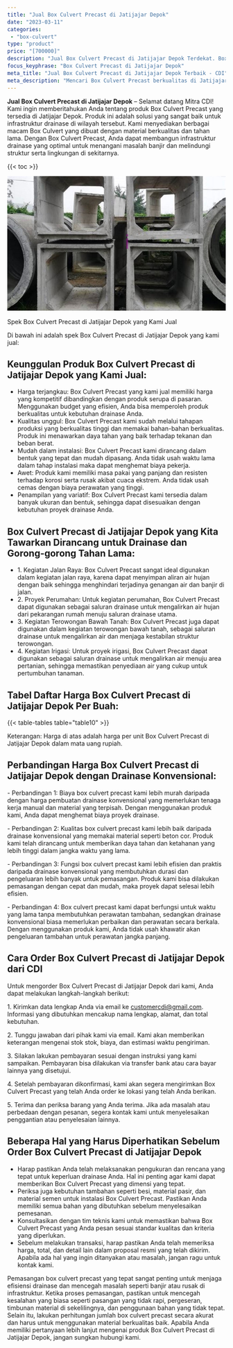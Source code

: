 ```yaml
---
title: "Jual Box Culvert Precast di Jatijajar Depok"
date: "2023-03-11"
categories:
 - "box-culvert"
type: "product"
price: "[700000]"
description: "Jual Box Culvert Precast di Jatijajar Depok Terdekat. Box Culvert Precast ini merupakan pilihan prima dalam proyek pembangunan sebagai saluran drainase yang kuat dan tahan lama. Segera dapatkan informasi detail."
focus_keyphrase: "Box Culvert Precast di Jatijajar Depok"
meta_title: "Jual Box Culvert Precast di Jatijajar Depok Terbaik - CDI"
meta_description: "Mencari Box Culvert Precast berkualitas di Jatijajar Depok? Layanan profesional kami siap membantu dengan penawaran kompetitif. Segera hubungi kami."
---
```


**Jual Box Culvert Precast di Jatijajar Depok** – Selamat datang Mitra CDI! Kami ingin memberitahukan Anda tentang produk Box Culvert Precast yang tersedia di Jatijajar Depok. Produk ini adalah solusi yang sangat baik untuk infrastruktur drainase di wilayah tersebut. Kami menyediakan berbagai macam Box Culvert yang dibuat dengan material berkualitas dan tahan lama. Dengan Box Culvert Precast, Anda dapat membangun infrastruktur drainase yang optimal untuk menangani masalah banjir dan melindungi struktur serta lingkungan di sekitarnya.

{{< toc >}}

![Jual Box Culvert Precast di Jatijajar Depok](/images/box-culvert/box-culvert-21.jpg)

Spek Box Culvert Precast di Jatijajar Depok yang Kami Jual

Di bawah ini adalah spek Box Culvert Precast di Jatijajar Depok yang kami jual: 

## Keunggulan Produk Box Culvert Precast di Jatijajar Depok yang Kami Jual:

*   Harga terjangkau: Box Culvert Precast yang kami jual memiliki harga yang kompetitif dibandingkan dengan produk serupa di pasaran. Menggunakan budget yang efisien, Anda bisa memperoleh produk berkualitas untuk kebutuhan drainase Anda.
*   Kualitas unggul: Box Culvert Precast kami sudah melalui tahapan produksi yang berkualitas tinggi dan memakai bahan-bahan berkualitas. Produk ini menawarkan daya tahan yang baik terhadap tekanan dan beban berat.
*   Mudah dalam instalasi: Box Culvert Precast kami dirancang dalam bentuk yang tepat dan mudah dipasang. Anda tidak usah waktu lama dalam tahap instalasi maka dapat menghemat biaya pekerja.
*   Awet: Produk kami memiliki masa pakai yang panjang dan resisten terhadap korosi serta rusak akibat cuaca ekstrem. Anda tidak usah cemas dengan biaya perawatan yang tinggi.
*   Penampilan yang variatif: Box Culvert Precast kami tersedia dalam banyak ukuran dan bentuk, sehingga dapat disesuaikan dengan kebutuhan proyek drainase Anda.

## Box Culvert Precast di Jatijajar Depok yang Kita Tawarkan Dirancang untuk Drainase dan Gorong-gorong Tahan Lama:

*   1\. Kegiatan Jalan Raya: Box Culvert Precast sangat ideal digunakan dalam kegiatan jalan raya, karena dapat menyimpan aliran air hujan dengan baik sehingga menghindari terjadinya genangan air dan banjir di jalan.
*   2\. Proyek Perumahan: Untuk kegiatan perumahan, Box Culvert Precast dapat digunakan sebagai saluran drainase untuk mengalirkan air hujan dari pekarangan rumah menuju saluran drainase utama.
*   3\. Kegiatan Terowongan Bawah Tanah: Box Culvert Precast juga dapat digunakan dalam kegiatan terowongan bawah tanah, sebagai saluran drainase untuk mengalirkan air dan menjaga kestabilan struktur terowongan.
*   4\. Kegiatan Irigasi: Untuk proyek irigasi, Box Culvert Precast dapat digunakan sebagai saluran drainase untuk mengalirkan air menuju area pertanian, sehingga memastikan penyediaan air yang cukup untuk pertumbuhan tanaman.

## Tabel Daftar Harga Box Culvert Precast di Jatijajar Depok Per Buah:

{{< table-tables table="table10" >}}

Keterangan: Harga di atas adalah harga per unit Box Culvert Precast di Jatijajar Depok dalam mata uang rupiah.

## Perbandingan Harga Box Culvert Precast di Jatijajar Depok dengan Drainase Konvensional:

\- Perbandingan 1: Biaya box culvert precast kami lebih murah daripada dengan harga pembuatan drainase konvensional yang memerlukan tenaga kerja manual dan material yang terpisah. Dengan menggunakan produk kami, Anda dapat menghemat biaya proyek drainase.

\- Perbandingan 2: Kualitas box culvert precast kami lebih baik daripada drainase konvensional yang memakai material seperti beton cor. Produk kami telah dirancang untuk memberikan daya tahan dan ketahanan yang lebih tinggi dalam jangka waktu yang lama.

\- Perbandingan 3: Fungsi box culvert precast kami lebih efisien dan praktis daripada drainase konvensional yang membutuhkan durasi dan pengeluaran lebih banyak untuk pemasangan. Produk kami bisa dilakukan pemasangan dengan cepat dan mudah, maka proyek dapat selesai lebih efisien.

\- Perbandingan 4: Box culvert precast kami dapat berfungsi untuk waktu yang lama tanpa membutuhkan perawatan tambahan, sedangkan drainase konvensional biasa memerlukan perbaikan dan perawatan secara berkala. Dengan menggunakan produk kami, Anda tidak usah khawatir akan pengeluaran tambahan untuk perawatan jangka panjang.

## Cara Order Box Culvert Precast di Jatijajar Depok dari CDI

Untuk mengorder Box Culvert Precast di Jatijajar Depok dari kami, Anda dapat melakukan langkah-langkah berikut:

1\.  Kirimkan data lengkap Anda via email ke customercdi@gmail.com. Informasi yang dibutuhkan mencakup nama lengkap, alamat, dan total kebutuhan.

2\.  Tunggu jawaban dari pihak kami via email. Kami akan memberikan keterangan mengenai stok stok, biaya, dan estimasi waktu pengiriman.

3\.  Silakan lakukan pembayaran sesuai dengan instruksi yang kami sampaikan. Pembayaran bisa dilakukan via transfer bank atau cara bayar lainnya yang disetujui.

4\.  Setelah pembayaran dikonfirmasi, kami akan segera mengirimkan Box Culvert Precast yang telah Anda order ke lokasi yang telah Anda berikan.

5\.  Terima dan periksa barang yang Anda terima. Jika ada masalah atau perbedaan dengan pesanan, segera kontak kami untuk menyelesaikan penggantian atau penyelesaian lainnya.

## Beberapa Hal yang Harus Diperhatikan Sebelum Order Box Culvert Precast di Jatijajar Depok

*   Harap pastikan Anda telah melaksanakan pengukuran dan rencana yang tepat untuk keperluan drainase Anda. Hal ini penting agar kami dapat memberikan Box Culvert Precast yang dimensi yang tepat.
*   Periksa juga kebutuhan tambahan seperti besi, material pasir, dan material semen untuk instalasi Box Culvert Precast. Pastikan Anda memiliki semua bahan yang dibutuhkan sebelum menyelesaikan pemesanan.
*   Konsultasikan dengan tim teknis kami untuk memastikan bahwa Box Culvert Precast yang Anda pesan sesuai standar kualitas dan kriteria yang diperlukan.
*   Sebelum melakukan transaksi, harap pastikan Anda telah memeriksa harga, total, dan detail lain dalam proposal resmi yang telah dikirim. Apabila ada hal yang ingin ditanyakan atau masalah, jangan ragu untuk kontak kami.

Pemasangan box culvert precast yang tepat sangat penting untuk menjaga efisiensi drainase dan mencegah masalah seperti banjir atau rusak di infrastruktur. Ketika proses pemasangan, pastikan untuk mencegah kesalahan yang biasa seperti pasangan yang tidak rapi, pergeseran, timbunan material di sekelilingnya, dan penggunaan bahan yang tidak tepat. Selain itu, lakukan perhitungan jumlah box culvert precast secara akurat dan harus untuk menggunakan material berkualitas baik. Apabila Anda memiliki pertanyaan lebih lanjut mengenai produk Box Culvert Precast di Jatijajar Depok, jangan sungkan hubungi kami.